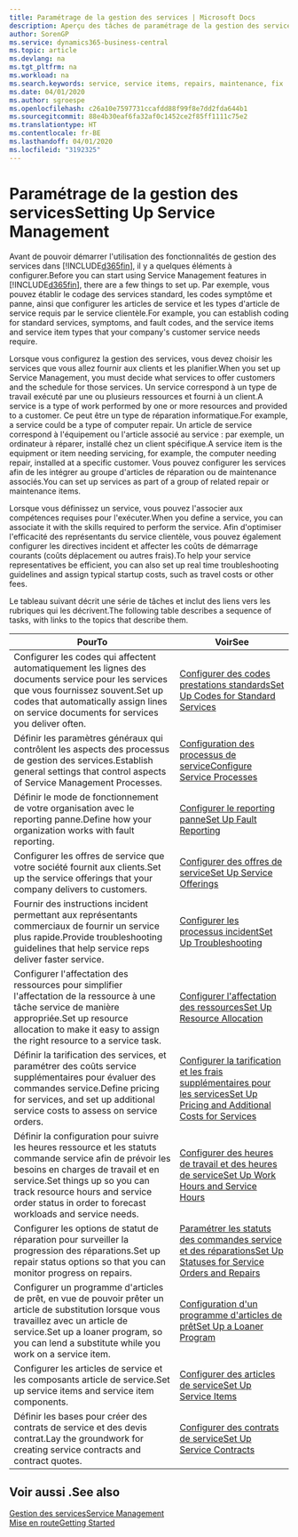 ```yaml
---
title: Paramétrage de la gestion des services | Microsoft Docs
description: Aperçu des tâches de paramétrage de la gestion des services en fonction de la manière dont vos partenaires gère leurs services.
author: SorenGP
ms.service: dynamics365-business-central
ms.topic: article
ms.devlang: na
ms.tgt_pltfrm: na
ms.workload: na
ms.search.keywords: service, service items, repairs, maintenance, fix
ms.date: 04/01/2020
ms.author: sgroespe
ms.openlocfilehash: c26a10e7597731ccafdd88f99f8e7dd2fda644b1
ms.sourcegitcommit: 88e4b30eaf6fa32af0c1452ce2f85ff1111c75e2
ms.translationtype: HT
ms.contentlocale: fr-BE
ms.lasthandoff: 04/01/2020
ms.locfileid: "3192325"
---
```

# <a name="setting-up-service-management"></a><span data-ttu-id="782e0-103">Paramétrage de la gestion des services</span><span class="sxs-lookup"><span data-stu-id="782e0-103">Setting Up Service Management</span></span>
<span data-ttu-id="782e0-104">Avant de pouvoir démarrer l'utilisation des fonctionnalités de gestion des services dans [!INCLUDE[d365fin](includes/d365fin_md.md)], il y a quelques éléments à configurer.</span><span class="sxs-lookup"><span data-stu-id="782e0-104">Before you can start using Service Management features in [!INCLUDE[d365fin](includes/d365fin_md.md)], there are a few things to set up.</span></span> <span data-ttu-id="782e0-105">Par exemple, vous pouvez établir le codage des services standard, les codes symptôme et panne, ainsi que configurer les articles de service et les types d'article de service requis par le service clientèle.</span><span class="sxs-lookup"><span data-stu-id="782e0-105">For example, you can establish coding for standard services, symptoms, and fault codes, and the service items and service item types that your company's customer service needs require.</span></span>  

<span data-ttu-id="782e0-106">Lorsque vous configurez la gestion des services, vous devez choisir les services que vous allez fournir aux clients et les planifier.</span><span class="sxs-lookup"><span data-stu-id="782e0-106">When you set up Service Management, you must decide what services to offer customers and the schedule for those services.</span></span> <span data-ttu-id="782e0-107">Un service correspond à un type de travail exécuté par une ou plusieurs ressources et fourni à un client.</span><span class="sxs-lookup"><span data-stu-id="782e0-107">A service is a type of work performed by one or more resources and provided to a customer.</span></span> <span data-ttu-id="782e0-108">Ce peut être un type de réparation informatique.</span><span class="sxs-lookup"><span data-stu-id="782e0-108">For example, a service could be a type of computer repair.</span></span> <span data-ttu-id="782e0-109">Un article de service correspond à l'équipement ou l'article associé au service : par exemple, un ordinateur à réparer, installé chez un client spécifique.</span><span class="sxs-lookup"><span data-stu-id="782e0-109">A service item is the equipment or item needing servicing, for example, the computer needing repair, installed at a specific customer.</span></span> <span data-ttu-id="782e0-110">Vous pouvez configurer les services afin de les intégrer au groupe d'articles de réparation ou de maintenance associés.</span><span class="sxs-lookup"><span data-stu-id="782e0-110">You can set up services as part of a group of related repair or maintenance items.</span></span>  
  
<span data-ttu-id="782e0-111">Lorsque vous définissez un service, vous pouvez l'associer aux compétences requises pour l'exécuter.</span><span class="sxs-lookup"><span data-stu-id="782e0-111">When you define a service, you can associate it with the skills required to perform the service.</span></span> <span data-ttu-id="782e0-112">Afin d'optimiser l'efficacité des représentants du service clientèle, vous pouvez également configurer les directives incident et affecter les coûts de démarrage courants (coûts déplacement ou autres frais).</span><span class="sxs-lookup"><span data-stu-id="782e0-112">To help your service representatives be efficient, you can also set up real time troubleshooting guidelines and assign typical startup costs, such as travel costs or other fees.</span></span>  

<span data-ttu-id="782e0-113">Le tableau suivant décrit une série de tâches et inclut des liens vers les rubriques qui les décrivent.</span><span class="sxs-lookup"><span data-stu-id="782e0-113">The following table describes a sequence of tasks, with links to the topics that describe them.</span></span>  
  
| <span data-ttu-id="782e0-114">Pour</span><span class="sxs-lookup"><span data-stu-id="782e0-114">To</span></span> | <span data-ttu-id="782e0-115">Voir</span><span class="sxs-lookup"><span data-stu-id="782e0-115">See</span></span> |
| --- | --- |
| <span data-ttu-id="782e0-116">Configurer les codes qui affectent automatiquement les lignes des documents service pour les services que vous fournissez souvent.</span><span class="sxs-lookup"><span data-stu-id="782e0-116">Set up codes that automatically assign lines on service documents for services you deliver often.</span></span> |[<span data-ttu-id="782e0-117">Configurer des codes prestations standards</span><span class="sxs-lookup"><span data-stu-id="782e0-117">Set Up Codes for Standard Services</span></span>](service-how-setup-service-coding.md)|
| <span data-ttu-id="782e0-118">Définir les paramètres généraux qui contrôlent les aspects des processus de gestion des services.</span><span class="sxs-lookup"><span data-stu-id="782e0-118">Establish general settings that control aspects of Service Management Processes.</span></span>|[<span data-ttu-id="782e0-119">Configuration des processus de service</span><span class="sxs-lookup"><span data-stu-id="782e0-119">Configure Service Processes</span></span>](service-setup-service-processes.md)|
| <span data-ttu-id="782e0-120">Définir le mode de fonctionnement de votre organisation avec le reporting panne.</span><span class="sxs-lookup"><span data-stu-id="782e0-120">Define how your organization works with fault reporting.</span></span> |[<span data-ttu-id="782e0-121">Configurer le reporting panne</span><span class="sxs-lookup"><span data-stu-id="782e0-121">Set Up Fault Reporting</span></span>](service-how-setup-fault-reporting.md) |
| <span data-ttu-id="782e0-122">Configurer les offres de service que votre société fournit aux clients.</span><span class="sxs-lookup"><span data-stu-id="782e0-122">Set up the service offerings that your company delivers to customers.</span></span>|[<span data-ttu-id="782e0-123">Configurer des offres de service</span><span class="sxs-lookup"><span data-stu-id="782e0-123">Set Up Service Offerings</span></span>](service-how-setup-service-offerings.md)|
| <span data-ttu-id="782e0-124">Fournir des instructions incident permettant aux représentants commerciaux de fournir un service plus rapide.</span><span class="sxs-lookup"><span data-stu-id="782e0-124">Provide troubleshooting guidelines that help service reps deliver faster service.</span></span> |[<span data-ttu-id="782e0-125">Configurer les processus incident</span><span class="sxs-lookup"><span data-stu-id="782e0-125">Set Up Troubleshooting</span></span>](service-how-setup-troubleshooting.md) |
| <span data-ttu-id="782e0-126">Configurer l'affectation des ressources pour simplifier l'affectation de la ressource à une tâche service de manière appropriée.</span><span class="sxs-lookup"><span data-stu-id="782e0-126">Set up resource allocation to make it easy to assign the right resource to a service task.</span></span> |[<span data-ttu-id="782e0-127">Configurer l'affectation des ressources</span><span class="sxs-lookup"><span data-stu-id="782e0-127">Set Up Resource Allocation</span></span>](service-how-setup-resource-allocation.md) |
| <span data-ttu-id="782e0-128">Définir la tarification des services, et paramétrer des coûts service supplémentaires pour évaluer des commandes service.</span><span class="sxs-lookup"><span data-stu-id="782e0-128">Define pricing for services, and set up additional service costs to assess on service orders.</span></span> |[<span data-ttu-id="782e0-129">Configurer la tarification et les frais supplémentaires pour les services</span><span class="sxs-lookup"><span data-stu-id="782e0-129">Set Up Pricing and Additional Costs for Services</span></span>](service-how-setup-service-costs-pricing.md)|
| <span data-ttu-id="782e0-130">Définir la configuration pour suivre les heures ressource et les statuts commande service afin de prévoir les besoins en charges de travail et en service.</span><span class="sxs-lookup"><span data-stu-id="782e0-130">Set things up so you can track resource hours and service order status in order to forecast workloads and service needs.</span></span>|[<span data-ttu-id="782e0-131">Configurer des heures de travail et des heures de service</span><span class="sxs-lookup"><span data-stu-id="782e0-131">Set Up Work Hours and Service Hours</span></span>](service-how-setup-work-service-hours.md)|
| <span data-ttu-id="782e0-132">Configurer les options de statut de réparation pour surveiller la progression des réparations.</span><span class="sxs-lookup"><span data-stu-id="782e0-132">Set up repair status options so that you can monitor progress on repairs.</span></span> | [<span data-ttu-id="782e0-133">Paramétrer les statuts des commandes service et des réparations</span><span class="sxs-lookup"><span data-stu-id="782e0-133">Set Up Statuses for Service Orders and Repairs</span></span>](service-order-repair-status.md)|
| <span data-ttu-id="782e0-134">Configurer un programme d'articles de prêt, en vue de pouvoir prêter un article de substitution lorsque vous travaillez avec un article de service.</span><span class="sxs-lookup"><span data-stu-id="782e0-134">Set up a loaner program, so you can lend a substitute while you work on a service item.</span></span> |[<span data-ttu-id="782e0-135">Configuration d'un programme d'articles de prêt</span><span class="sxs-lookup"><span data-stu-id="782e0-135">Set Up a Loaner Program</span></span>](service-how-setup-loaner-program.md) |
| <span data-ttu-id="782e0-136">Configurer les articles de service et les composants article de service.</span><span class="sxs-lookup"><span data-stu-id="782e0-136">Set up service items and service item components.</span></span> |[<span data-ttu-id="782e0-137">Configurer des articles de service</span><span class="sxs-lookup"><span data-stu-id="782e0-137">Set Up Service Items</span></span>](service-how-setup-service-items.md) |
| <span data-ttu-id="782e0-138">Définir les bases pour créer des contrats de service et des devis contrat.</span><span class="sxs-lookup"><span data-stu-id="782e0-138">Lay the groundwork for creating service contracts and contract quotes.</span></span> |[<span data-ttu-id="782e0-139">Configurer des contrats de service</span><span class="sxs-lookup"><span data-stu-id="782e0-139">Set Up Service Contracts</span></span>](service-how-setup-service-contracts.md) |

## <a name="see-also"></a><span data-ttu-id="782e0-140">Voir aussi .</span><span class="sxs-lookup"><span data-stu-id="782e0-140">See also</span></span>
[<span data-ttu-id="782e0-141">Gestion des services</span><span class="sxs-lookup"><span data-stu-id="782e0-141">Service Management</span></span>](service-service.md)  
[<span data-ttu-id="782e0-142">Mise en route</span><span class="sxs-lookup"><span data-stu-id="782e0-142">Getting Started</span></span>](product-get-started.md)  

